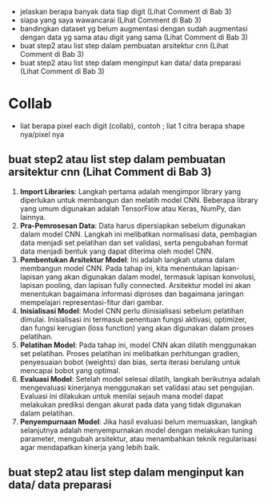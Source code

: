- jelaskan berapa banyak data tiap digit (Lihat Comment di Bab 3)
- siapa yang saya wawancarai (Lihat Comment di Bab 3)
- bandingkan dataset yg belum augmentasi dengan sudah augmentasi dengan data yg sama atau digit yang sama (Lihat Comment di Bab 3)
- buat step2 atau list step dalam pembuatan arsitektur cnn (Lihat Comment di Bab 3)
- buat step2 atau list step dalam menginput kan data/ data preparasi (Lihat Comment di Bab 3)


# Collab
- liat berapa pixel each digit (collab), contoh ; liat 1 citra berapa shape nya/pixel nya

## buat step2 atau list step dalam pembuatan arsitektur cnn (Lihat Comment di Bab 3)
1. **Import Libraries**: Langkah pertama adalah mengimpor library yang diperlukan untuk membangun dan melatih model CNN. Beberapa library yang umum digunakan adalah TensorFlow atau Keras, NumPy, dan lainnya.
2. **Pra-Pemrosesan Data**: Data harus dipersiapkan sebelum digunakan dalam model CNN. Langkah ini melibatkan normalisasi data, pembagian data menjadi set pelatihan dan set validasi, serta pengubahan format data menjadi bentuk yang dapat diterima oleh model CNN.
3. **Pembentukan Arsitektur Model**: Ini adalah langkah utama dalam membangun model CNN. Pada tahap ini, kita menentukan lapisan-lapisan yang akan digunakan dalam model, termasuk lapisan konvolusi, lapisan pooling, dan lapisan fully connected. Arsitektur model ini akan menentukan bagaimana informasi diproses dan bagaimana jaringan mempelajari representasi-fitur dari gambar.
4. **Inisialisasi Model**: Model CNN perlu diinisialisasi sebelum pelatihan dimulai. Inisialisasi ini termasuk penentuan fungsi aktivasi, optimizer, dan fungsi kerugian (loss function) yang akan digunakan dalam proses pelatihan.
5. **Pelatihan Model**: Pada tahap ini, model CNN akan dilatih menggunakan set pelatihan. Proses pelatihan ini melibatkan perhitungan gradien, penyesuaian bobot (weights) dan bias, serta iterasi berulang untuk mencapai bobot yang optimal.
6. **Evaluasi Model**: Setelah model selesai dilatih, langkah berikutnya adalah mengevaluasi kinerjanya menggunakan set validasi atau set pengujian. Evaluasi ini dilakukan untuk menilai sejauh mana model dapat melakukan prediksi dengan akurat pada data yang tidak digunakan dalam pelatihan.
7. **Penyempurnaan Model**: Jika hasil evaluasi belum memuaskan, langkah selanjutnya adalah menyempurnakan model dengan melakukan tuning parameter, mengubah arsitektur, atau menambahkan teknik regularisasi agar mendapatkan kinerja yang lebih baik.

## buat step2 atau list step dalam menginput kan data/ data preparasi 
